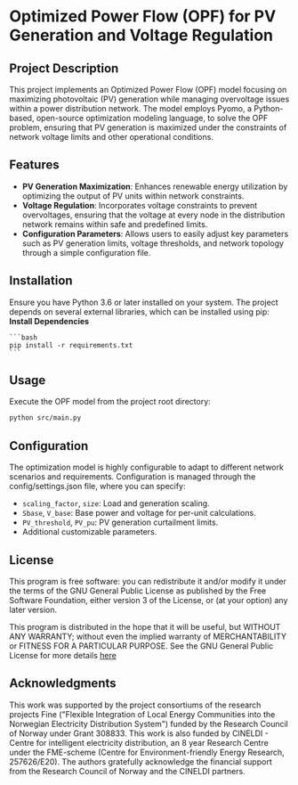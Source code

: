 # Optimized Power Flow (OPF) for PV Generation and Voltage Regulation

## Project Description

This project implements an Optimized Power Flow (OPF) model focusing on maximizing photovoltaic (PV) generation while managing overvoltage issues within a power distribution network. The model employs Pyomo, a Python-based, open-source optimization modeling language, to solve the OPF problem, ensuring that PV generation is maximized under the constraints of network voltage limits and other operational conditions.

## Features

- **PV Generation Maximization**: Enhances renewable energy utilization by optimizing the output of PV units within network constraints.
- **Voltage Regulation**: Incorporates voltage constraints to prevent overvoltages, ensuring that the voltage at every node in the distribution network remains within safe and predefined limits.
- **Configuration Parameters**: Allows users to easily adjust key parameters such as PV generation limits, voltage thresholds, and network topology through a simple configuration file.

## Installation

Ensure you have Python 3.6 or later installed on your system. The project depends on several external libraries, which can be installed using pip:
 **Install Dependencies**

    ```bash
    pip install -r requirements.txt
    ```

## Usage

Execute the OPF model from the project root directory:

```bash
python src/main.py
```
## Configuration

The optimization model is highly configurable to adapt to different network scenarios and requirements. Configuration is managed through the config/settings.json file, where you can specify:

- `scaling_factor`, `size`: Load and generation scaling.
- `Sbase`, `V_base`: Base power and voltage for per-unit calculations.
- `PV_threshold`, `PV_pu`: PV generation curtailment limits.
- Additional customizable parameters.

## License

This program is free software: you can redistribute it and/or modify it under the terms of the GNU General Public License as published by the Free Software Foundation, either version 3 of the License, or (at your option) any later version.

This program is distributed in the hope that it will be useful, but WITHOUT ANY WARRANTY; without even the implied warranty of MERCHANTABILITY or FITNESS FOR A PARTICULAR PURPOSE. See the GNU General Public License for more details [here](https://www.gnu.org/licenses/)

## Acknowledgments
This work was supported by the project consortiums of the research projects Fine ("Flexible Integration of Local Energy Communities into the Norwegian Electricity Distribution System") funded by the Research Council of Norway under Grant 308833. This work is also funded by CINELDI - Centre for intelligent electricity distribution, an 8 year Research Centre under the FME-scheme (Centre for Environment-friendly Energy Research, 257626/E20). The authors gratefully acknowledge the financial support from the Research Council of Norway and the CINELDI partners.
